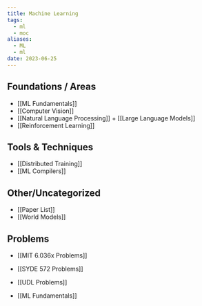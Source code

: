 ```yaml
---
title: Machine Learning
tags:
  - ml
  - moc
aliases:
  - ML
  - ml
date: 2023-06-25
---
```

## Foundations / Areas
- [[ML Fundamentals]]
- [[Computer Vision]]
- [[Natural Language Processing]] + [[Large Language Models]]
- [[Reinforcement Learning]]
## Tools & Techniques
- [[Distributed Training]]
- [[ML Compilers]]
## Other/Uncategorized
- [[Paper List]]
- [[World Models]]

## Problems
- [[MIT 6.036x Problems]]
- [[SYDE 572 Problems]]
- [[UDL Problems]]

- [[ML Fundamentals]]